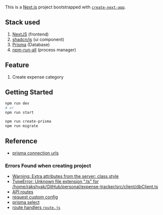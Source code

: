 This is a [Next.js](https://nextjs.org/) project bootstrapped with [`create-next-app`](https://github.com/vercel/next.js/tree/canary/packages/create-next-app).

## Stack used
1. [NextJS](https://nextjs.org/docs) (frontend)
1. [shadcn/js](https://ui.shadcn.com/docs/installation/next) (ui component)
1. [Prisma](https://www.npmjs.com/package/prisma) (Database)
1. [npm-run-all](https://www.npmjs.com/package/npm-run-all) (process manager) 

## Feature
1. Create expense category

## Getting Started

```bash
npm run dev
# or
npm run start 
```

```bash
npm run create-prisma
npm run migrate
```

## Reference
- [prisma connection urls](https://www.prisma.io/docs/getting-started/setup-prisma/start-from-scratch/relational-databases/connect-your-database-typescript-postgresql)
### Errors Found when creating project
- [Warning: Extra attributes from the server: class,style]()
- [TypeError: Unknown file extension ".ts" for /home/rakshyak/GitHub/personal/expense-tracker/src/client/dbClient.ts]()
- [API routes](https://nextjs.org/docs/pages/building-your-application/routing/api-routes)
- [request custom config](https://nextjs.org/docs/pages/building-your-application/routing/api-routes#custom-config)
- [prisma select](https://www.prisma.io/docs/orm/prisma-client/queries/select-fields)
- [route handlers `route.js`](https://nextjs.org/docs/app/building-your-application/routing/route-handlers)
